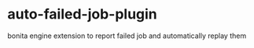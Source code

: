 # auto-failed-job-plugin
bonita engine extension to report failed job and automatically replay them
